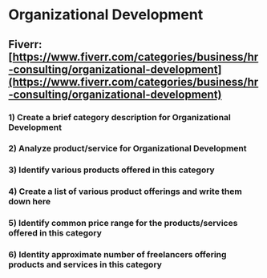 # Organizational Development
## Fiverr: [https://www.fiverr.com/categories/business/hr-consulting/organizational-development](https://www.fiverr.com/categories/business/hr-consulting/organizational-development)
### 1) Create a brief category description for Organizational Development
### 2) Analyze product/service for Organizational Development
### 3) Identify various products offered in this category
### 4) Create a list of various product offerings and write them down here
### 5) Identify common price range for the products/services offered in this category
### 6) Identity approximate number of freelancers offering products and services in this category
